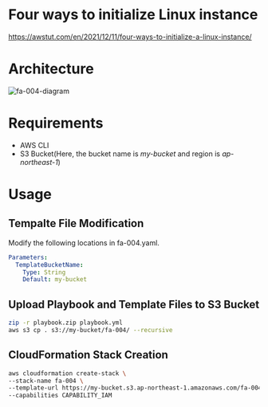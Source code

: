 # Four ways to initialize Linux instance

https://awstut.com/en/2021/12/11/four-ways-to-initialize-a-linux-instance/

# Architecture

![fa-004-diagram](https://user-images.githubusercontent.com/84276199/188314790-3bcb00b8-1138-4ad2-a86c-5c5ddc4b5dd9.png)

# Requirements

* AWS CLI
* S3 Bucket(Here, the bucket name is *my-bucket* and region is *ap-northeast-1*)

# Usage

## Tempalte File Modification

Modify the following locations in fa-004.yaml.

```yaml
Parameters:
  TemplateBucketName:
    Type: String
    Default: my-bucket
```

## Upload Playbook and Template Files to S3 Bucket

```bash
zip -r playbook.zip playbook.yml
aws s3 cp . s3://my-bucket/fa-004/ --recursive
```

## CloudFormation Stack Creation

```bash
aws cloudformation create-stack \
--stack-name fa-004 \
--template-url https://my-bucket.s3.ap-northeast-1.amazonaws.com/fa-004/fa-004.yaml \
--capabilities CAPABILITY_IAM
```
